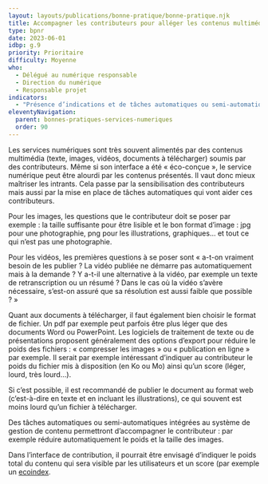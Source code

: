 ```yaml
---
layout: layouts/publications/bonne-pratique/bonne-pratique.njk
title: Accompagner les contributeurs pour alléger les contenus multimédia
type: bpnr
date: 2023-06-01
idbp: g.9
priority: Prioritaire
difficulty: Moyenne
who:
  - Délégué au numérique responsable
  - Direction du numérique
  - Responsable projet
indicators:
  - "Présence d’indications et de tâches automatiques ou semi-automatiques intégrées au système de gestion de contenu pour aider le contributeur à choisir le bon format et réduire le poids des contenus multimédia ? oui / non"
eleventyNavigation:
  parent: bonnes-pratiques-services-numeriques
  order: 90
---
```


Les services numériques sont très souvent alimentés par des contenus multimédia (texte, images, vidéos, documents à télécharger) soumis par des contributeurs. Même si son interface a été « éco-conçue », le service numérique peut être alourdi par les contenus présentés. Il vaut donc mieux maîtriser les intrants. Cela passe par la sensibilisation des contributeurs mais aussi par la mise en place de tâches automatiques qui vont aider ces contributeurs.

Pour les images, les questions que le contributeur doit se poser par exemple : la taille suffisante pour être lisible et le bon format d’image : jpg pour une photographie, png pour les illustrations, graphiques… et tout ce qui n’est pas une photographie.

Pour les vidéos, les premières questions à se poser sont « a-t-on vraiment besoin de les publier ? La vidéo publiée ne démarre pas automatiquement mais à la demande ? Y a-t-il une alternative à la vidéo, par exemple un texte de retranscription ou un résumé ? Dans le cas où la vidéo s’avère nécessaire, s’est-on assuré que sa résolution est aussi faible que possible ? »

Quant aux documents à télécharger, il faut également bien choisir le format de fichier. Un pdf par exemple peut parfois être plus léger que des documents Word ou PowerPoint. Les logiciels de traitement de texte ou de présentations proposent généralement des options d’export pour réduire le poids des fichiers : « compresser les images » ou « publication en ligne » par exemple. Il serait par exemple intéressant d’indiquer au contributeur le poids du fichier mis à disposition (en Ko ou Mo) ainsi qu’un score (léger, lourd, très lourd…).

Si c’est possible, il est recommandé de publier le document au format web (c’est-à-dire en texte et en incluant les illustrations), ce qui souvent est moins lourd qu’un fichier à télécharger.

Des tâches automatiques ou semi-automatiques intégrées au système de gestion de contenu permettront d’accompagner le contributeur : par exemple réduire automatiquement le poids et la taille des images.

Dans l’interface de contribution, il pourrait être envisagé d’indiquer le poids total du contenu qui sera visible par les utilisateurs et un score (par exemple un [ecoindex](https://www.ecoindex.fr/).
